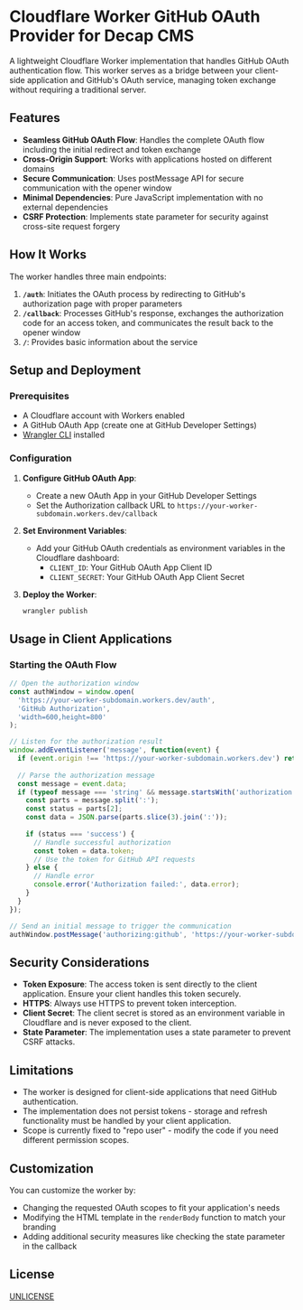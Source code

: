 # Cloudflare Worker GitHub OAuth Provider for Decap CMS

A lightweight Cloudflare Worker implementation that handles GitHub OAuth authentication flow. This worker serves as a bridge between your client-side application and GitHub's OAuth service, managing token exchange without requiring a traditional server.

## Features

- **Seamless GitHub OAuth Flow**: Handles the complete OAuth flow including the initial redirect and token exchange
- **Cross-Origin Support**: Works with applications hosted on different domains
- **Secure Communication**: Uses postMessage API for secure communication with the opener window
- **Minimal Dependencies**: Pure JavaScript implementation with no external dependencies
- **CSRF Protection**: Implements state parameter for security against cross-site request forgery

## How It Works

The worker handles three main endpoints:

1. **`/auth`**: Initiates the OAuth process by redirecting to GitHub's authorization page with proper parameters
2. **`/callback`**: Processes GitHub's response, exchanges the authorization code for an access token, and communicates the result back to the opener window
3. **`/`**: Provides basic information about the service

## Setup and Deployment

### Prerequisites

- A Cloudflare account with Workers enabled
- A GitHub OAuth App (create one at GitHub Developer Settings)
- [Wrangler CLI](https://developers.cloudflare.com/workers/wrangler/install-and-update/) installed

### Configuration

1. **Configure GitHub OAuth App**:
   - Create a new OAuth App in your GitHub Developer Settings
   - Set the Authorization callback URL to `https://your-worker-subdomain.workers.dev/callback`

2. **Set Environment Variables**:
   - Add your GitHub OAuth credentials as environment variables in the Cloudflare dashboard:
     - `CLIENT_ID`: Your GitHub OAuth App Client ID
     - `CLIENT_SECRET`: Your GitHub OAuth App Client Secret

3. **Deploy the Worker**:
   ```bash
   wrangler publish
   ```

## Usage in Client Applications

### Starting the OAuth Flow

```javascript
// Open the authorization window
const authWindow = window.open(
  'https://your-worker-subdomain.workers.dev/auth',
  'GitHub Authorization',
  'width=600,height=800'
);

// Listen for the authorization result
window.addEventListener('message', function(event) {
  if (event.origin !== 'https://your-worker-subdomain.workers.dev') return;
  
  // Parse the authorization message
  const message = event.data;
  if (typeof message === 'string' && message.startsWith('authorization:github:')) {
    const parts = message.split(':');
    const status = parts[2];
    const data = JSON.parse(parts.slice(3).join(':'));
    
    if (status === 'success') {
      // Handle successful authorization
      const token = data.token;
      // Use the token for GitHub API requests
    } else {
      // Handle error
      console.error('Authorization failed:', data.error);
    }
  }
});

// Send an initial message to trigger the communication
authWindow.postMessage('authorizing:github', 'https://your-worker-subdomain.workers.dev');
```

## Security Considerations

- **Token Exposure**: The access token is sent directly to the client application. Ensure your client handles this token securely.
- **HTTPS**: Always use HTTPS to prevent token interception.
- **Client Secret**: The client secret is stored as an environment variable in Cloudflare and is never exposed to the client.
- **State Parameter**: The implementation uses a state parameter to prevent CSRF attacks.

## Limitations

- The worker is designed for client-side applications that need GitHub authentication.
- The implementation does not persist tokens - storage and refresh functionality must be handled by your client application.
- Scope is currently fixed to "repo user" - modify the code if you need different permission scopes.

## Customization

You can customize the worker by:

- Changing the requested OAuth scopes to fit your application's needs
- Modifying the HTML template in the `renderBody` function to match your branding
- Adding additional security measures like checking the state parameter in the callback

## License

[UNLICENSE](LICENSE)
